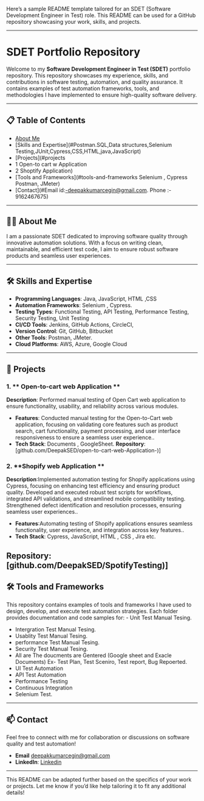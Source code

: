 Here’s a sample README template tailored for an SDET (Software Development Engineer in Test) role. This README can be used for a GitHub repository showcasing your work, skills, and projects.

---

# SDET Portfolio Repository  

Welcome to my **Software Development Engineer in Test (SDET)** portfolio repository. This repository showcases my experience, skills, and contributions in software testing, automation, and quality assurance. It contains examples of test automation frameworks, tools, and methodologies I have implemented to ensure high-quality software delivery.

---

## 📋 Table of Contents  
- [About Me](#about-me)  
- [Skills and Expertise](#Postman.SQL,Data structures,Selenium Testing,JUnit,Cypress,CSS,HTML,java,JavaScript)  
- [Projects](#projects
- 1 Open-to cart w Application
- 2 Shoptify  Application)   
- [Tools and Frameworks](#tools-and-frameworks Selenium , Cypress Postman, JMeter)    
- [Contact](#Email id:-deepakkumarcegin@gmail.com. Phone :- 9162467675)  

---

## 👩‍💻 About Me  

I am a passionate SDET dedicated to improving software quality through innovative automation solutions. With a focus on writing clean, maintainable, and efficient test code, I aim to ensure robust software products and seamless user experiences.  

---

## 🛠️ Skills and Expertise  

- **Programming Languages**: Java, JavaScript, HTML ,CSS   
- **Automation Frameworks**: Selenium , Cypress.  
- **Testing Types**: Functional Testing, API Testing, Performance Testing, Security Testing, Unit Testing  
- **CI/CD Tools**: Jenkins, GitHub Actions, CircleCI,  
- **Version Control**: Git, GitHub, Bitbucket  
- **Other Tools**: Postman, JMeter.
- **Cloud Platforms**: AWS, Azure, Google Cloud  

---

## 🌟 Projects  

### 1. ** Open-to-cart web Application **  
**Description**: Performed manual testing of Open Cart web application to ensure functionality, usability, and reliability across various modules.  
- **Features**: Conducted manual testing for the Open-to-Cart web application, focusing on validating core features such as product search, cart functionality, payment processing, and user interface responsiveness to ensure a seamless user experience..  
- **Tech Stack**: Documents , GoogleSheet. 
**Repository**: [github.com/DeepakSED/open-to-cart-web-Application-)]  

### 2. **Shopify web Application **  
**Description**:Implemented automation testing for Shopify applications using Cypress, focusing on enhancing test efficiency and ensuring product quality. Developed and executed robust test scripts for workflows, integrated API validations, and streamlined mobile compatibility testing. Strengthened defect identification and resolution processes, ensuring seamless user experiences..  
- **Features**:Automating testing of Shopify applications ensures seamless functionality, user experience, and integration across key features..  
- **Tech Stack**: Cypress, JavaScript, HTML , CSS , Jira etc.   

**Repository**: [github.com/DeepakSED/SpotifyTesting)]  
---

## 🛠️ Tools and Frameworks  

This repository contains examples of tools and frameworks I have used to design, develop, and execute test automation strategies. Each folder provides documentation and code samples for: - Unit Test Manual Tesing.  
- Intergration Test Manual Tesing.
- Usablity Test Manual Tesing.
- performance Test Manual Tesing.
- Security Test Manual Tesing.
- All are The doucments are Gentered (Google sheet and Exacle Documents) Ex- Test Plan, Test Sceniro, Test report, Bug Repoerted. 
- UI Test Automation  
- API Test Automation  
- Performance Testing  
- Continuous Integration  
- Selenium Test.
---

## 📫 Contact  

Feel free to connect with me for collaboration or discussions on software quality and test automation!  

- **Email**  deepakkumarcegin@gmail.com
- **LinkedIn**:  [Linkedin](https://www.linkedin.com/in/deepak-kumar-sdet)

---

This README can be adapted further based on the specifics of your work or projects. Let me know if you’d like help tailoring it to fit any additional details!
